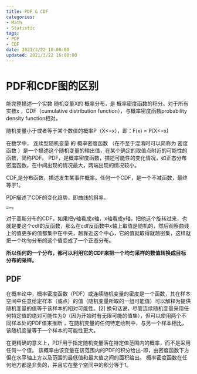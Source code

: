 ```yaml
---
title: PDF & CDF
categories:
- Math
- Statistic
tags:
- PDF
- CDF
date: 2021/3/22 10:00:00
updated: 2021/3/22 16:00:00
---
```




# PDF和CDF图的区别

能完整描述一个实数 随机变量X的 概率分布，是 概率密度函数的积分。对于所有实数x ，CDF（cumulative distribution function），与概率密度函数probability density function相对。

随机变量小于或者等于某个数值的概率P（X<=x），即：F(x) = P(X<=x)

在数学中， 连续型随机变量 的 概率密度函数 （在不至于混淆时可以简称为 密度函数 ）是一个描述这个随机变量的输出值，在某个确定的取值点附近的可能性的函数，简称PDF。
PDF，是概率密度函数，描述可能性的变化情况，如正态分布密度函数，在中间出现的情况最大，两端出现的情况较小。

CDF,是分布函数，描述发生某事件概率。任何一个CDF，是一个不减函数，最终等于1。

PDF描述了CDF的变化趋势，即曲线的斜率。

<img src="https://gitee.com/gaoyi-ai/image-bed/raw/master/images/v2-7fb203f0d65f50b58c8474033e43f0b1_r.jpg" alt="img" style="zoom:50%;" />

对于高斯分布的CDF，如果把y轴看成x轴，x轴看成y轴，把他这个旋转过来，也就是要这个cdf的反函数，那么在cdf反函数中x轴上取值是随机的，然后观察曲线上的值更多的值都集中在中央，越靠近这个中心，它的值就取得就越密集，这样就把一个均匀分布的这个值变成了一个正态分布。

**所以任何的一个分布，都可以利用它的CDF来把一个均匀采样的数值转换成目标分布的采样。**

## PDF

在概率论中，概率密度函数（PDF）或连续随机变量的密度是一个函数，其在样本空间中任意给定样本（或点）的值（随机变量所取的一组可能值）可以解释为提供随机变量的值等于该样本的相对可能性。[2] 换句话说，尽管连续随机变量采用任何特定值的绝对可能性为0（因为开始时有无限可能的值集），但可以使用两个不同样本处的PDF值来推断 ，在随机变量的任何特定绘制中，与另一个样本相比，该随机变量等于一个样本的可能性更大。

在更精确的意义上，PDF用于指定随机变量落在特定值范围内的概率，而不是采用任何一个值。 该概率由该变量在该范围内的PDF的积分给出-即，由密度函数下方但在水平轴上方以及范围的最低值和最大值之间的面积给出。 概率密度函数在任何地方都是非负的，并且它在整个空间中的积分等于1。